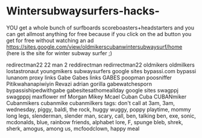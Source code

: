 # Wintersubwaysurfers-hacks-
YOU get a whole bunch of surfboards scoreboasters+headstarters and you can get allmost anything for free because if you click on the ad button you get for free without watching an ad 
https://sites.google.com/view/oldmikerscubanwintersubwaysurf/home (here is the site for winter subway surfer ;)


redirectman22 22 man 2 reddirectman redirrectman22 oldmikers oldmilkers lostastronaut youngmikers subwaysurfers google sites bypassi.com bypassi lunanom proxy links Gabe Gabes links GABES poopman poosniffer Pitikwahanapiwiyin Revazi adrian gorilla gabewatchesporn bypassishipedwithgabe gabesitesathomeallday google sites swagppj swagpppj maxflower mf Morgan Mikey Mcael Cuban  Cuba CUBANmiker Cubanmikers cubanmike cubanmilkers tags: don't call at 3am, 3am, wednesday, piggy, baldi, the rock, huggy wuggy, poppy playtime, mommy long legs, slenderman, slender man, scary, call, ben, talking ben, exe, sonic, mcdonalds, blue, rainbow friends, alphabet lore, F, spunge bleb, shrek, sherk, amogus, among us, mcfoodclown, happy meal

